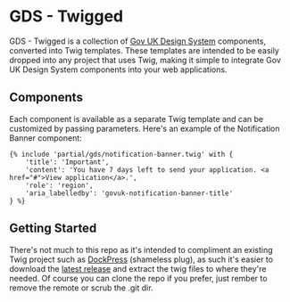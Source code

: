 # GDS - Twigged

GDS - Twigged is a collection of [Gov UK Design System](https://design-system.service.gov.uk/components/) components, converted into Twig templates. These templates are intended to be easily dropped into any project that uses Twig, making it simple to integrate Gov UK Design System components into your web applications.

## Components

Each component is available as a separate Twig template and can be customized by passing parameters. Here's an example of the Notification Banner component:

```
{% include 'partial/gds/notification-banner.twig' with {
    'title': 'Important',
    'content': 'You have 7 days left to send your application. <a href="#">View application</a>.',
    'role': 'region',
    'aria_labelledby': 'govuk-notification-banner-title'
} %}
```

## Getting Started

There's not much to this repo as it's intended to compliment an existing Twig project such as [DockPress](https://github.com/ufmedia/DockPress) (shameless plug), as such it's easier to download the [latest release](https://github.com/ufmedia/GDS-Twigged/releases/latest) and extract the twig files to where they're needed. Of course you can clone the repo if you prefer, just rember to remove the remote or scrub the .git dir.

